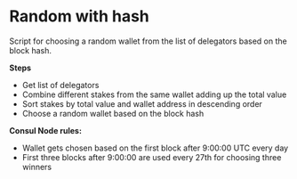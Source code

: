 # Random with hash
Script for choosing a random wallet from the list of delegators based on the block hash.

**Steps**  
* Get list of delegators
* Combine different stakes from the same wallet adding up the total value
* Sort stakes by total value and wallet address in descending order
* Choose a random wallet based on the block hash

**Consul Node rules:**  
* Wallet gets chosen based on the first block after 9:00:00 UTC every day
* First three blocks after 9:00:00 are used every 27th for choosing three winners
